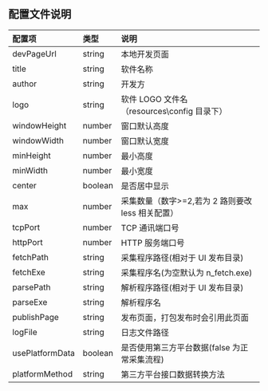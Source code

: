 ## 配置文件说明

| 配置项          | 类型    | 说明                                              |
| :-------------- | :------ | :------------------------------------------------ |
| devPageUrl      | string  | 本地开发页面                                      |
| title           | string  | 软件名称                                          |
| author          | string  | 开发方                                            |
| logo            | string  | 软件 LOGO 文件名（resources\config 目录下）       |
| windowHeight    | number  | 窗口默认高度                                      |
| windowWidth     | number  | 窗口默认宽度                                      |
| minHeight       | number  | 最小高度                                          |
| minWidth        | number  | 最小宽度                                          |
| center          | boolean | 是否居中显示                                      |
| max             | number  | 采集数量（数字>=2,若为 2 路则要改 less 相关配置） |
| tcpPort         | number  | TCP 通讯端口号                                    |
| httpPort        | number  | HTTP 服务端口号                                   |
| fetchPath       | string  | 采集程序路径(相对于 UI 发布目录)                  |
| fetchExe        | string  | 采集程序名(为空默认为 n_fetch.exe)                |
| parsePath       | string  | 解析程序路径(相对于 UI 发布目录)                  |
| parseExe        | string  | 解析程序名                                        |
| publishPage     | string  | 发布页面，打包发布时会引用此页面                  |
| logFile         | string  | 日志文件路径                                      |
| usePlatformData | boolean | 是否使用第三方平台数据(false 为正常采集流程)      |
| platformMethod  | string  | 第三方平台接口数据转换方法                        |
